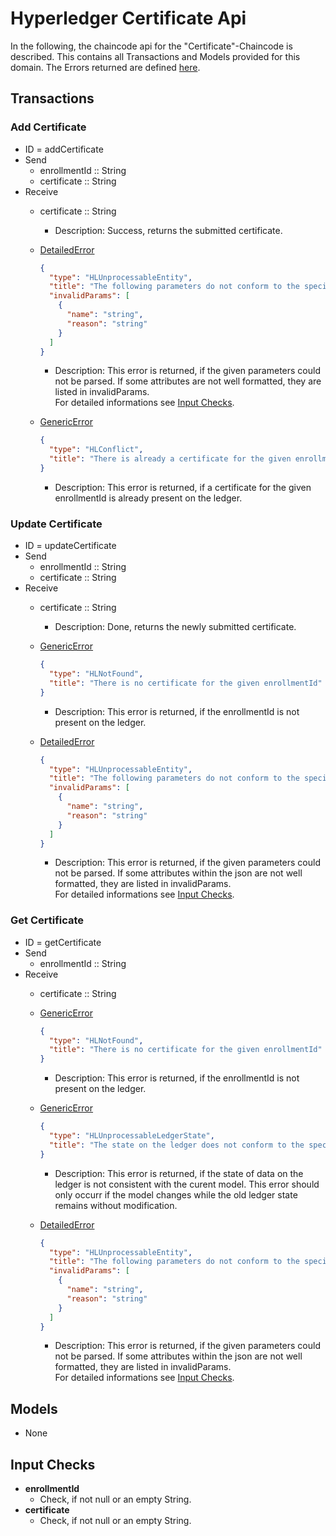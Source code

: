 # Hyperledger Certificate Api

In the following, the chaincode api for the "Certificate"-Chaincode is described.
This contains all Transactions and Models provided for this domain.
The Errors returned are defined [here](../errors.md#Errors).

## Transactions

### Add Certificate
- ID = addCertificate
- Send
    - enrollmentId :: String
    - certificate :: String
- Receive
    - certificate :: String
      -  Description: Success, returns the submitted certificate.

    - [DetailedError](../errors.md#DetailedError) 
      ```json
      {
        "type": "HLUnprocessableEntity",
        "title": "The following parameters do not conform to the specified format",
        "invalidParams": [
          {
            "name": "string",
            "reason": "string"
          }
        ]
      }
      ```
       - Description: This error is returned, if the given parameters could not be parsed. If some attributes are not well formatted, they are listed in invalidParams.  
       For detailed informations see [Input Checks](#Checks).

    - [GenericError](../errors.md#GenericError) 
      ```json
      {
        "type": "HLConflict",
        "title": "There is already a certificate for the given enrollmentId",
      }
      ```
      - Description: This error is returned, if a certificate for the given enrollmentId is already present on the ledger.


### Update Certificate
- ID = updateCertificate
- Send
    - enrollmentId :: String
    - certificate :: String
- Receive
    - certificate :: String
      -  Description: Done, returns the newly submitted certificate.

    - [GenericError](../errors.md#GenericError) 
      ```json
      {
        "type": "HLNotFound",
        "title": "There is no certificate for the given enrollmentId"
      }
      ```
      - Description: This error is returned, if the enrollmentId is not present on the ledger.

    - [DetailedError](../errors.md#DetailedError) 
      ```json
      {
        "type": "HLUnprocessableEntity",
        "title": "The following parameters do not conform to the specified format",
        "invalidParams": [
          {
            "name": "string",
            "reason": "string"
          }
        ]
      }
      ```
      - Description: This error is returned, if the given parameters could not be parsed. If some attributes within the json are not well formatted, they are listed in invalidParams.  
      For detailed informations see [Input Checks](#Checks).

### Get Certificate
- ID = getCertificate
- Send
    - enrollmentId :: String
- Receive
    - certificate :: String

    - [GenericError](../errors.md#GenericError) 
      ```json
      {
        "type": "HLNotFound",
        "title": "There is no certificate for the given enrollmentId"
      }
      ```
      - Description: This error is returned, if the enrollmentId is not present on the ledger.
    - [GenericError](../errors.md#GenericError) 
      ```json
      {
        "type": "HLUnprocessableLedgerState",
        "title": "The state on the ledger does not conform to the specified format"
      }
      ```
      - Description: This error is returned, if the state of data on the ledger is not consistent with the curent model. This error should only occurr if the model changes while the old ledger state remains without modification.
    
    - [DetailedError](../errors.md#DetailedError) 
      ```json
      {
        "type": "HLUnprocessableEntity",
        "title": "The following parameters do not conform to the specified format",
        "invalidParams": [
          {
            "name": "string",
            "reason": "string"
          }
        ]
      }
      ```
      - Description: This error is returned, if the given parameters could not be parsed. If some attributes within the json are not well formatted, they are listed in invalidParams.  
      For detailed informations see [Input Checks](#Checks).


## <a id="Models" />Models

- None

## <a id="Checks" />Input Checks
  - **enrollmentId**
    - Check, if not null or an empty String.
  - **certificate**
    - Check, if not null or an empty String.